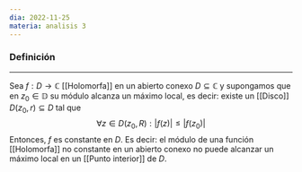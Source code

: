 ```yaml
---
dia: 2022-11-25
materia: analisis 3
---
```

### Definición
---
Sea $f : D \to \mathbb{C}$ [[Holomorfa]] en un abierto conexo $D \subseteq \mathbb{C}$ y supongamos que en $z_0 \in \mathbb{D}$ su módulo alcanza un máximo local, es decir: existe un [[Disco]] $D(z_0, r) \subseteq D$ tal que $$ \forall z \in D(z_0, R) : |f(z)| \le |f(z_0)| $$
Entonces, $f$ es constante en $D$. Es decir: el módulo de una función [[Holomorfa]] no constante en un abierto conexo no puede alcanzar un máximo local en un [[Punto interior]] de $D$.